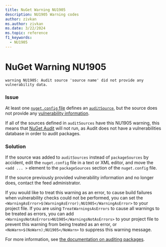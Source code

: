 ```yaml
---
title: NuGet Warning NU1905
description: NU1905 Warning codes
author: zivkan
ms.author: zivkan
ms.date: 3/22/2024
ms.topic: reference
f1_keywords:
  - NU1905
---
```


# NuGet Warning NU1905

```text
warning NU1905: Audit source 'source name' did not provide any vulnerability data.
```

### Issue

At least one [`nuget.config` file](../nuget-config-file.md) defines an [`auditSource`](../nuget-config-file.md#auditsources), but the source does not provide any [vulnerability information](../../api/vulnerability-info.md).

If all of the sources defined in `auditSources` have this NU1905 warning, this means that [NuGet Audit](../../concepts/Auditing-Packages.md) will not run, as Audit does not have a vulnerabilities database in order to audit packages.

### Solution

If the source was added to `auditSources` instead of `packageSources` by accident, edit the `nuget.config` file in a text or XML editor, and move the `<add ... >` element to the `packageSources` section of the `nuget.config` file.

If the source previously provided vulnerability information and no longer does, contact the feed administrator.

If you would like to treat this warning as an error, to cause build failures when vulnerability checks could not be performed, you can set the `<WarningAsError>$(WarningAsError);NU1905</WarningAsError>` to your project file.
If you are using `TreatWarningsAsErrors` to cause all warnings to be treated as errors, you can add `<WarningsNotAsErrors>NU1905</WarningsNotAsErrors>` to your project file to prevent this warning from being treated as an error, or `<NoWarn>$(NoWarn);NU1905</NoWarn>` to suppress this warning message.

For more information, see [the documentation on auditing packages](../../concepts/Auditing-Packages.md).
